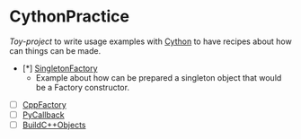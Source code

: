 # CythonPractice

_Toy-project_ to write usage examples with [Cython](http://cython.org/) to have
recipes about how can things can be made.

- [*] [SingletonFactory](SingletonFactory)
  - Example about how can be prepared a singleton object that would be a Factory
constructor.
- [ ] [CppFactory](CppFactory)
- [ ] [PyCallback](PyCallback)
- [ ] [BuildC++Objects](BuildC++Objects)
